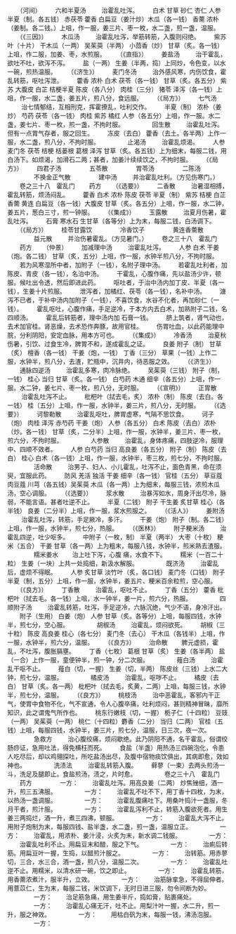 <!-- { "loadSidebar": true } -->
　　（河间）
　　六和半夏汤
　　 治霍乱吐泻。
　　白术 甘草 砂仁 杏仁 人参 半夏（制。各五钱） 赤茯苓 藿香 白扁豆（姜汁炒）木瓜（各一钱） 香薷 浓朴（姜制。各二钱。）上咀，作一服，姜三片、枣一枚，水二盏，煎一盏，温服。
　　（《三因》）
　　木瓜汤
　　 治霍乱吐泻，举筋转筋，入腹则闷绝。
　　紫苏叶（十片） 干木瓜（一两） 吴茱萸（半两） 小茴香（炒） 甘草（炙。各一钱）上咀，作二服，加姜、枣，水煎服。
　　（《直指》）
　　姜盐汤
　　 治干霍乱，欲吐不吐，欲泻不泻。
　　盐（一两） 生姜（半两，捣）上同炒，令色变，以水一碗，煎热温服。
　　（《济生》）
　　麦门冬汤
　　 治外感风寒，内伤饮食，霍乱转筋，呕吐泻泄。
　　藿香 浓朴 白术 茯苓（各一钱） 甘草（炙。各五分） 紫苏 大腹皮 白芷 桔梗半夏 陈皮（各八分） 肉桂（三分） 猪苓 泽泻（各一钱）上咀，作一服，水二盏，姜五片，煎八分，食远服。
　　（《局方》）
　　七气汤
　　 治七情郁结，互相刑克，挥霍撩乱，吐利交作。
　　半夏（制） 浓朴（姜炒） 芍药 茯苓（各一钱） 肉桂 紫苏 橘红 人参（各五分）上咀，作一服。水二盏，姜七片、枣一枚，煎一盏，不拘时服。
　　
　　回生散
　　 治霍乱吐泻。但有一点胃气存者，服之回生。
　　冻皮（去白） 藿香（去土。各半两）上作一服，水二盏，煎八分，不拘时服。
　　
　　止渴汤
　　 治霍乱烦渴。
　　人参 麦门冬 茯苓 桔梗 栝蒌根 葛根 泽泻 甘草（炙。各五钱）上为细末，每服二钱，用白汤下。如烦渴，加滑石二两；甚者，加姜汁续续饮之，不拘时服。
　　（《局方》）
　　四君子汤
　　
　　五苓散
　　
　　胃苓汤
　　
　　二陈汤
　　
　　不换金正气散
　　
　　建中汤
　　 并治霍乱吐利。（方见伤寒门。）
　　卷之三十八　霍乱门
　　药方
　　（《选要》）
　　二香散
　　 治暑湿相搏，霍乱转筋，烦汤闷乱。
　　藿香 白术 浓朴 陈皮 茯苓 半夏（制） 紫苏 桔梗 白芷 香薷 黄连 白扁豆（各一钱）大腹皮 甘草（炙。各五分）上咀，作一服，水二钟，姜五片，葱白三寸，煎一钟服。
　　（《集成》）
　　玉露散
　　 治夏月伤暑，霍乱吐泻。
　　石膏 寒水石 生甘草（各等分）上为末，每服二钱，白汤调下。
　　（《局方》）
　　桂苓甘露饮
　　
　　冷香饮子
　　
　　黄连香薷散
　　
　　益元散
　　 并治伤暑霍乱。（方见暑门。）
　　卷之三十八　霍乱门
　　药方
　　（仲景）
　　加减理中汤
　　 治霍乱吐泻。
　　人参 白术 干姜（炮。各二钱） 甘草（炙，五分）上咀，作一服，水钟半煎八分，不拘时服。
　　若为风寒湿所中者，加附子（一钱），名附子理中汤。
　　若霍乱吐利者，加陈皮、青皮（各一钱），名治中汤。
　　干霍乱，心腹作痛，先以盐汤少许，顿服。候吐出令透，然后即进此药。
　　呕吐者，于治中汤内加丁皮、半夏（各一钱），生姜十片煎服。
　　泄泻者，加橘红、茯苓（各一钱），名补中汤。
　　溏泻不已者，于补中汤内加附子（一钱），不喜饮食，水谷不化者，再加砂仁（一钱）。
　　霍乱呕吐，心腹作痛，手足逆冷，于本方内去白术，加熟附子二钱，名四顺汤。
　　霍乱后转筋者，理中汤内加 石膏一钱。
　　脐上筑者，肾气动也，去术加官桂。肾恶燥，去术恐作奔豚，故用官桂。
　　伤胃吐血，以此药能理中脘，分利阴阳，安定血脉，用本方可也。
　　（《集成》）
　　冷香汤
　　 治夏秋伤暑，引饮、过食生冷，脾胃不和，遂成霍乱之证。
　　良姜 附子（制） 甘草（炙） 檀香（各一钱） 干姜（炮，一钱） 丁香（三分） 草果（一钱）上作二服，水钟半，煎八分，去渣，贮瓶中，沉井内，待恶服之效。
　　（《济生》）
　　通脉四逆汤
　　 治霍乱多寒，肉冷脉绝。
　　吴茱萸（三钱） 附子（制，一钱） 桂心 当归 甘草（炙。各一钱） 白芍药 木通 细辛（各五分）上咀，作一服。水二钟，姜七片、枣一枚，煎八分，无时服。
　　（《宣明》）
　　正胃散
　　 治霍乱吐泻不止。
　　枇杷叶（拭去毛，炙） 浓朴（制） 陈皮（去白。各一钱） 桂（五分）上咀，作一服，水钟半，姜三片，煎八分，无时服。
　　（《选要》）
　　诃黎勒散
　　 治霍乱呕吐，脾胃虚寒，气隔不思饮食。
　　诃子（炮） 肉桂 泽泻 赤芍药 干姜（炮） 人参（各五分） 白术 陈皮（去白）浓朴（炒。各一钱） 甘草（炙，二分半）上咀，作一服，水钟半，姜三片、枣一枚，煎六分，不拘时服。
　　
　　人参散
　　 治霍乱，身体疼痛，四肢逆冷，服理中、四顺不效者。
　　人参 白芍药 当归 高良姜（各五分） 附子（制） 陈皮（去白） 桂心 白术（各一钱）上咀，作一服，水钟半，枣三枚，煎七分，不拘时服。
　　
　　活命散
　　 治男子、妇人、小儿霍乱，吐泻不止，面色青黑，命在须臾，宜服此药。
　　防风 羌活 独活 干姜 细辛（各一钱） 官桂（五分） 草豆蔻 肉豆蔻 川芎（各五钱）吴茱萸 木瓜（各一两）上为细末，每服三钱，浓煎木瓜汤，空心调服。
　　（《选要》）
　　浆水散
　　 治暴泻如水，周身汗出尽冷，脉弱，不能言语。甚者吐逆不止。
　　半夏（二钱） 附子 干生姜 炙甘草 桂心（各半钱） 良姜（二分半）上咀，作一服，浆水煎服之。
　　（《活人》）
　　姜附汤
　　 治霍乱吐泻，转筋，手足厥冷，多汗。
　　干姜（炮） 附子（制。各二钱）上咀，作一服，水钟半，煎七分，热服。
　　（《医林》）
　　附子粳米汤
　　 治霍乱四逆，吐少呕多。
　　中附子（一枚，制） 半夏（两半） 大枣（十枚） 粳米（五合） 干姜 甘草（各一两）上为粗末，每服八钱，水钟半，煎米熟去渣服。
　　
　　糯米姜水
　　治上吐下泻，心腹 痛，水食不下。
　　糯米（一百二十粒） 生姜（一块）上共一处捣细，新汲水解服。
　　
　　既济汤
　　 治霍乱后，虚烦不得眠。
　　人参 炙甘草 淡竹叶（炙，各口钱） 麦门冬（口钱） 附子 半夏（制，五分）上咀，作一服，水钟半，姜五片、粳米百余粒煎，空心服。
　　（《良方》）
　　丁香散
　　 治霍乱，呕吐不止。
　　丁香（五分） 藿香 枇杷叶（拭去毛。各一钱）上咀，水一钟半，姜一片，煎六分，热服。
　　
　　四顺附子汤
　　 治霍乱转筋，吐泻，手足逆冷，六脉沉绝，气少不语，身冷汗出。
　　附子（生用） 白姜（炮） 人参 甘草（炙。各等分）上咀，每服四钱，水钟半，煎七分，空心服。
　　
　　胡椒汤
　　 治霍乱，烦闷欲死。
　　胡椒（三十粒） 陈皮 高良姜 桂心（各七分） 麦门冬（去心） 干木瓜（各钱半）上咀，作一服，水钟半，煎六分，温服。
　　（《良方》）
　　治命散
　　脾元虚损，霍乱，不吐泻，腹胀膈壅。
　　丁香（七枚） 葛根 甘草（炙） 生姜（各半两） 盐（一合）上作一服，童便钟半，煎一钟，分二次服。
　　
　　薤白汤
　　 治霍乱干呕不止。
　　薤白（切，一握） 生姜（切，半两） 陈皮丝（三钱）上水二大钟，煎七分，温服。
　　
　　橘皮汤
　　 治霍乱，呕哕不止。
　　橘皮（去白） 甘草（炙。各一两） 枇杷叶（拭去毛，炙黄，二两）上咀，每服三钱，水钟半，煎七分，温服。
　　（《良方》）
　　桃枝汤
　　 治中恶霍乱，客邪内干正气，使胃中食物不化，气不宣通，令人心腹卒痛，吐利烦闷，甚则精神冒昧，靡所知识，此之谓鬼气所作也。
　　桃东行嫩枝（切，一握） 栀子仁（十四粒） 豆豉（一两） 吴茱萸（一两） 桃仁（十四粒）麝香（二分） 当归（二两） 官桂（五钱）上咀，每服四钱，水钟半，姜三片，煎七分，温服，日三次，夜一次。
　　
　　急救方
　　 治心腹绞痛，烦闷歇绝。此乃阴阳不通，名干霍乱，俗谓绞肠痧证，急用吐法，得免横枉而死。
　　食盐（半盏）用热汤三四碗泡化，令患人吃尽后，却以鸡翎探吐，所吃盐汤出尽，及腹中宿物痰饮俱出，其病即愈，效如神也。
　　
　　洗渍法
　　 治霍乱转筋入腹。
　　藓蓼（一束）去两头煎汤一斗，洗足及腿即止。食盐煎汤，渍之，片时愈。
　　
　　卷之三十八　霍乱门
　　药方
　　
　　一方：
　　治霍乱吐泻。用高良姜（二两） 炒焦锉细，酒一升，煎三五沸服。
　　
　　一方：
　　治霍乱不吐不下，用丁香十四枚，为末，以热汤一盏调服。
　　
　　一方：
　　治霍乱腹痛吐下。用桑叶捣汁一盏服，冬月干者，煎汁服。
　　
　　一方：
　　治霍乱泻利不止，转筋入腹欲死者。用生姜三两捣烂，酒一升，煮三四沸，顿服。
　　
　　一方：
　　治霍乱大泻不止。用附子炮制为末，每服四钱、盐半盏，水二盏，煎一盏，温服立正。
　　
　　一方：
　　治霍乱，用浓朴、姜汁浸，火炙为末，新水调二钱服。
　　
　　一方：
　　治霍乱吐利不止。用扁豆末和醋，服之下气。
　　
　　一方：
　　治痢后转筋。用扁豆叶一握，生捣，以醋煎汁服之。
　　
　　一方：
　　治转筋。用赤蓼切，三合，水三合，酒一盏，煎八分，温服二次。
　　
　　一方：
　　治霍乱吐逆不止。用糯米，以清水研一碗，饮之即止。
　　
　　一方：
　　治霍乱转筋，用香薷浓煮汁，服半升，立效。
　　
　　一方：
　　治筋脉挛急，不得屈伸者。用薏苡仁，生为末，每服二钱，米饮调下，无时日进三服，勿令间断为妙。
　　
　　一方：
　　治足筋急痛，用生姜半斤，捣如膏，贴裹痛处。
　　
　　一方：
　　治霍乱心痛无汗，吐不止。用梨汁叶一握，水二升，煎一升，服之神效。
　　
　　一方：
　　用枯白矾为末，每服一钱，沸汤泡服。
　　
　　一方：
